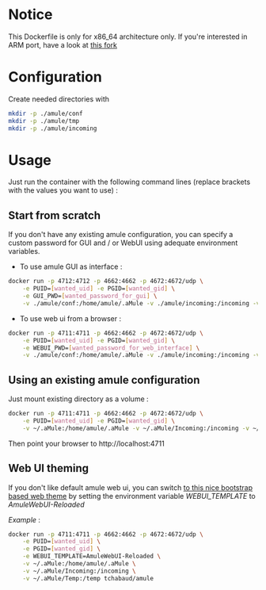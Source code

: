 # Notice

This Dockerfile is only for x86_64 architecture only. If you're interested in ARM port, have a look at [this fork](https://github.com/synopsis8/dockerfiles)

# Configuration

Create needed directories with

```sh
mkdir -p ./amule/conf
mkdir -p ./amule/tmp
mkdir -p ./amule/incoming
```

# Usage

Just run the container with the following command lines (replace brackets with the values you want to use) :

## Start from scratch

If you don't have any existing amule configuration, you can specify a custom password for GUI and / or WebUI using adequate environment variables.

- To use amule GUI as interface :

```sh
docker run -p 4712:4712 -p 4662:4662 -p 4672:4672/udp \
    -e PUID=[wanted_uid] -e PGID=[wanted_gid] \
    -e GUI_PWD=[wanted_password_for_gui] \
    -v ./amule/conf:/home/amule/.aMule -v ./amule/incoming:/incoming -v ./amule/tmp:/temp tchabaud/amule
```

- To use web ui from a browser :

```sh
docker run -p 4711:4711 -p 4662:4662 -p 4672:4672/udp \
    -e PUID=[wanted_uid] -e PGID=[wanted_gid] \
    -e WEBUI_PWD=[wanted_password_for_web_interface] \
    -v ./amule/conf:/home/amule/.aMule -v ./amule/incoming:/incoming -v ./amule/tmp:/temp tchabaud/amule
```
## Using an existing amule configuration

Just mount existing directory as a volume :

```sh
docker run -p 4711:4711 -p 4662:4662 -p 4672:4672/udp \
    -e PUID=[wanted_uid] -e PGID=[wanted_gid] \
    -v ~/.aMule:/home/amule/.aMule -v ~/.aMule/Incoming:/incoming -v ~/.aMule/Temp:/temp tchabaud/amule
```

Then point your browser to http://localhost:4711

## Web UI theming

If you don't like default amule web ui, you can switch [to this nice bootstrap based web theme](https://github.com/MatteoRagni/AmuleWebUI-Reloaded) by setting the environment variable _WEBUI_TEMPLATE_ to _AmuleWebUI-Reloaded_

*Example* :

```sh
docker run -p 4711:4711 -p 4662:4662 -p 4672:4672/udp \
    -e PUID=[wanted_uid] \
    -e PGID=[wanted_gid] \
    -e WEBUI_TEMPLATE=AmuleWebUI-Reloaded \
    -v ~/.aMule:/home/amule/.aMule \
    -v ~/.aMule/Incoming:/incoming \
    -v ~/.aMule/Temp:/temp tchabaud/amule
```
